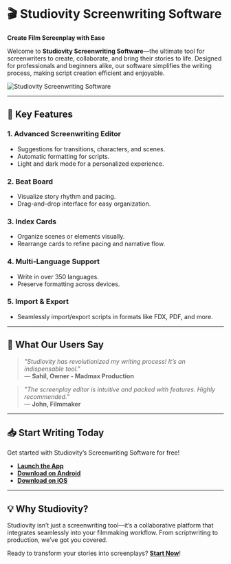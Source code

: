 # 🎬 Studiovity Screenwriting Software  

**Create Film Screenplay with Ease**  

Welcome to **Studiovity Screenwriting Software**—the ultimate tool for screenwriters to create, collaborate, and bring their stories to life. Designed for professionals and beginners alike, our software simplifies the writing process, making script creation efficient and enjoyable.  

![Studiovity Screenwriting Software]([https://studiovity.com/assets/home.png](https://gdm-catalog-fmapi-prod.imgix.net/ProductScreenshot/ffe819c6-c1ab-49ed-b357-912bf69c7818.webp?auto=format&q=50))  

---

## 🚀 **Key Features**  

### 1. **Advanced Screenwriting Editor**  
- Suggestions for transitions, characters, and scenes.  
- Automatic formatting for scripts.  
- Light and dark mode for a personalized experience.  

### 2. **Beat Board**  
- Visualize story rhythm and pacing.  
- Drag-and-drop interface for easy organization.  

### 3. **Index Cards**  
- Organize scenes or elements visually.  
- Rearrange cards to refine pacing and narrative flow.  

### 4. **Multi-Language Support**  
- Write in over 350 languages.  
- Preserve formatting across devices.  

### 5. **Import & Export**  
- Seamlessly import/export scripts in formats like FDX, PDF, and more.  

---

## 🌟 **What Our Users Say**  

> _"Studiovity has revolutionized my writing process! It’s an indispensable tool."_  
— **Sahil, Owner - Madmax Production**  

> _"The screenplay editor is intuitive and packed with features. Highly recommended."_  
— **John, Filmmaker**  

---

## 📥 **Start Writing Today**  
Get started with Studiovity’s Screenwriting Software for free!  
- **[Launch the App](https://app.studiovity.com/)**
- **[Download on Android](https://play.google.com/store/apps/details?id=com.studiovity.studiovity)**  
- **[Download on iOS](https://apps.apple.com/in/app/studiovity-screenwriting-app/id1598427780)**  

---

## 💡 **Why Studiovity?**  
Studiovity isn’t just a screenwriting tool—it’s a collaborative platform that integrates seamlessly into your filmmaking workflow. From scriptwriting to production, we’ve got you covered.  

Ready to transform your stories into screenplays? **[Start Now](https://app.studiovity.com/)**!  

